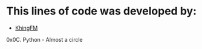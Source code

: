 # This lines of code was developed by:

* [KhingFM](https://github.com/khing-fm)

0x0C. Python - Almost a circle
